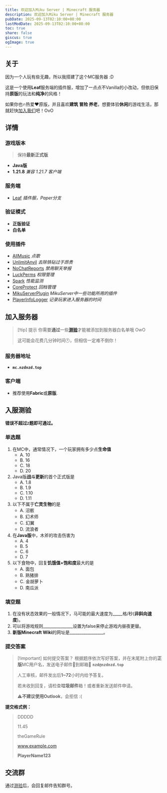 ```yaml
---
title: 欢迎加入Miku Server | Minecraft 服务器
description: 欢迎加入Miku Server | Minecraft 服务器
pubDate: 2025-09-13T02:10:00+08:00
lastModDate: 2025-09-13T02:10:00+08:00
toc: true
share: false
giscus: true
ogImage: true
---
```


## 关于

因为一个人玩有些无趣，所以我搭建了这个MC服务器 \:D

这是一个使用**Leaf**服务端的插件服，增加了一点点不Vanilla的小改动，但依旧保持**原版**的玩法和**纯净**的风格！

如果你也🔥热爱♥️原版，并且喜欢**建筑 冒险 养老**，想要体验**休闲**的游戏生活，那就赶快[加入我们](#加入服务器)吧！OvO

## 详情

### 游戏版本

> 保持**最新正式版**

- **Java版**
- **1.21.8**
*兼容 1.21.7 客户端*

### 服务端

- [Leaf](https://www.leafmc.one/)
*插件服，Paper分支*

### 验证模式

- **正版验证**
- **白名单**

### 使用插件

- [AllMusic](https://www.mcmod.cn/class/14959.html)
*点歌*
- [UnlimitAnvil](https://www.spigotmc.org/resources/unlimit-anvil-no-too-expensive-any-more.112128/)
*去除铁砧过于昂贵*
- [NoChatReports](https://www.spigotmc.org/resources/nochatreports-spigot-paper-1-19-1-21-7.102931/)
*禁用聊天举报*
- [LuckPerms](https://luckperms.net/)
*权限管理*
- [Spark](https://spark.lucko.me/)
*性能监测*
- [CoreProtect](https://www.spigotmc.org/resources/coreprotect.8631/)
*回档管理*
- [MikuServerPlugin](https://github.com/NorthZeroD/MikuServerPlugin)
*MikuServer中一些功能所用的插件*
- [PlayerInfoLogger](https://github.com/NorthZeroD/PlayerInfoLogger)
*记录玩家进入服务器的时间*

## 加入服务器

> [!tip] 提示
> 你需要**通过**一些[**测验**](#入服测验)才能被添加到服务器白名单哦 OwO
>
> 这可能会花费几分钟时间🕐，但相信一定难不倒你！

### 服务器地址

- **`mc.nzdnzd.top`**

### 客户端

- 推荐使用**Fabric**或**原版**.

## 入服测验

**错误不超过`2`题即可通过。**

### 单选题

1. 在MC中，通常情况下，一个玩家拥有多少点**生命值**
   - A. 10
   - B. 16
   - C. 18
   - D. 20
2. Java版**战斗更新**的首个正式版是
   - A. 1.8
   - B. 1.9
   - C. 1.10
   - D. 1.11
3. 以下不属于**亡灵生物**的是
   - A. 沼骸
   - B. 幻术师
   - C. 幻翼
   - D. 流浪者
4. 在**Java版**中，木斧的攻击伤害为
   - A. 4
   - B. 5
   - C. 6
   - D. 7
5. 以下食物中，回复**饥饿值+饱和度**最大的是
   - A. 面包
   - B. 熟猪排
   - C. 金胡萝卜
   - D. 南瓜派

### 填空题

1. 在没有状态效果的一般情况下，马可能的最大速度为_____格/秒(**非斜向速度**)。
2. 可以将游戏规则_______________设置为false来停止游戏内昼夜更替。
3. **新版Minecraft Wiki**的网址是_________________。

### 提交答案

>[!important] 如何提交答案？
> 根据题序依次写好答案，并在末尾附上你的**正版**MC用户名，发送电子邮件📧到邮箱📮 **`nzd@nzdnzd.top`**
>
> 人工审核，邮件发出后**1~72**小时内给予答复。
>
> 若未收到回复，请检查**垃圾邮件**箱！或者重新发送邮件申请。
>
> ⚠️**不建议使用Outlook**，会拒信 :(

**提交格式例：**

> DDDDD
>
> 11.45
>
> theGameRule
>
> www.example.com
>
> **PlayerName123**

## 交流群

通过[测验](#入服测验)后，会回复邮件告知群号。
